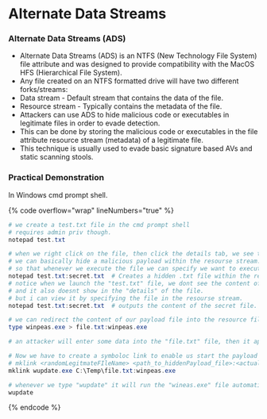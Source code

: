 # Alternate Data Streams

### **Alternate Data Streams (ADS)**

* Alternate Data Streams (ADS) is an NTFS (New Technology File System) file attribute and was designed to provide compatibility with the MacOS HFS (Hierarchical File System).
* Any file created on an NTFS formatted drive will have two different forks/streams:
* Data stream - Default stream that contains the data of the file.
* Resource stream - Typically contains the metadata of the file.
* Attackers can use ADS to hide malicious code or executables in legitimate files in order to evade detection.
* This can be done by storing the malicious code or executables in the file attribute resource stream (metadata) of a legitimate file.
* This technique is usually used to evade basic signature based AVs and static scanning stools.



### **Practical Demonstration**

In Windows cmd prompt shell.

{% code overflow="wrap" lineNumbers="true" %}
```powershell
# we create a test.txt file in the cmd prompt shell
# requires admin priv though.
notepad test.txt

# when we right click on the file, then click the details tab, we see the details/resource stream of the file.
# we can basically hide a malicious payload within the resourse stream.
# so that whenever we execute the file we can specify we want to execute the malicious payload.
notepad test.txt:secret.txt  # Creates a hidden .txt file within the resource stream of test.txt (secret.txt) is the hidden file.
# notice when we launch the "test.txt" file, we dont see the content of the "secret.txt" file.
# and it also doesnt show in the "details" of the file.
# but i can view it by specifying the file in the resourse stream.
notepad test.txt:secret.txt  # outputs the content of the secret file.

# we can redirect the content of our payload file into the resource file of a legitimate file.
type winpeas.exe > file.txt:winpeas.exe

# an attacker will enter some data into the "file.txt" file, then it appears to have some sort of content in it.

# Now we have to create a symboloc link to enable us start the payload file automatically.
# mklink <randomLegitmateFIleName> <path_to_hiddenPayload_file>:<actual_payload_fileName>
mklink wupdate.exe C:\Temp\file.txt:winpeas.exe

# whenever we type "wupdate" it will run the "wineas.exe" file automatically.
wupdate
```
{% endcode %}



